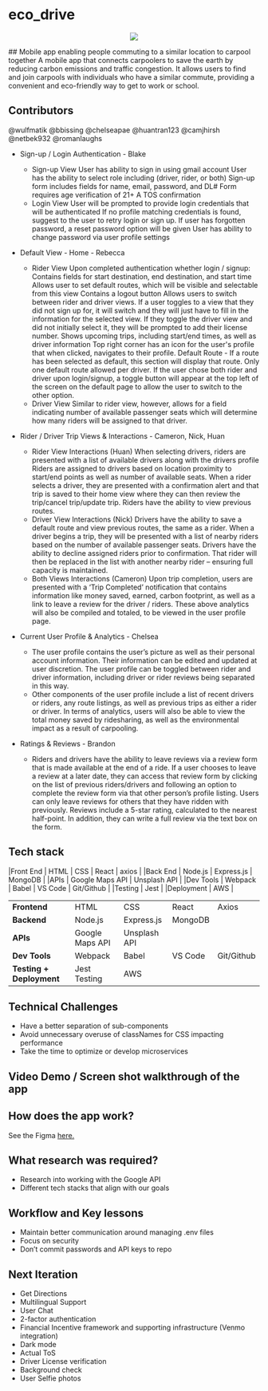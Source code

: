 # eco_drive
<p align="center">
  <img src="https://user-images.githubusercontent.com/103070104/218429330-babc6bde-d4e5-4867-85b9-c8d75dbecdc4.png" />
</p>
## Mobile app enabling people commuting to a similar location to carpool together
A mobile app that connects carpoolers to save the earth by reducing carbon emissions and traffic congestion. It allows users to find and join carpools with individuals who have a similar commute, providing a convenient and eco-friendly way to get to work or school.

## Contributors
@wulfmatik
@bbissing
@chelseapae
@huantran123
@camjhirsh
@netbek932
@romanlaughs

* Sign-up / Login Authentication - Blake
  - Sign-up View
User has ability to sign in using gmail account
User has the ability to select role including (driver, rider, or both)
Sign-up form includes fields for name, email, password, and DL#
Form requires age verification of 21+
A TOS confirmation
  - Login View
User will be prompted to provide login credentials that will be authenticated
If no profile matching credentials is found, suggest to the user to retry login or sign up.
If user has forgotten password, a reset password option will be given
User has ability to change password via user profile settings

* Default View - Home - Rebecca
  - Rider View
Upon completed authentication whether login / signup:
Contains fields for start destination, end destination, and start time
Allows user to set default routes, which will be visible and selectable from this view
Contains a logout button
Allows users to switch between rider and driver views. If a user toggles to a view that they did not sign up for, it will switch and they will just have to fill in the information for the selected view. If they toggle the driver view and did not initially select it, they will be prompted to add their license number. 
Shows upcoming trips, including start/end times, as well as driver information
Top right corner has an icon for the user's profile that when clicked, navigates to their profile.
Default Route - If a route has been selected as default, this section will display that route. Only one default route allowed per driver.
If the user chose both rider and driver upon login/signup, a toggle button will appear at the top left of the screen on the default page to allow the user to switch to the other option.
  - Driver View
Similar to rider view, however, allows for a field indicating number of available passenger seats which will determine how many riders will be assigned to that driver.
* Rider / Driver Trip Views & Interactions - Cameron, Nick, Huan
  - Rider View Interactions (Huan)
When selecting drivers, riders are presented with a list of available drivers along with the drivers profile
Riders are assigned to drivers based on location proximity to start/end points as well as number of available seats.
When a rider selects a driver, they are presented with a confirmation alert and that trip is saved to their home view where they can then review the trip/cancel trip/update trip.
Riders have the ability to view previous routes.
  - Driver View Interactions (Nick)
Drivers have the ability to save a default route and view previous routes, the same as a rider.
When a driver begins a trip, they will be presented with a list of nearby riders based on the number of available passenger seats. 
Drivers have the ability to decline assigned riders prior to confirmation. That rider will then be replaced in the list with another nearby rider – ensuring full capacity is maintained.
  - Both Views Interactions  (Cameron)
Upon trip completion, users are presented with a ‘Trip Completed’ notification that contains information like money saved, earned, carbon footprint, as well as a link to leave a review for the driver / riders.
These above analytics will also be compiled and totaled, to be viewed in the user profile page.
* Current User Profile & Analytics - Chelsea
  - The user profile contains the user’s picture as well as their personal account information. Their information can be edited and updated at user discretion. The user profile can be toggled between rider and driver information, including driver or rider reviews being separated in this way.
  - Other components of the user profile include a list of recent drivers or riders, any route listings, as well as previous trips as either a rider or driver. In terms of analytics, users will also be able to view the total money saved by ridesharing, as well as the environmental impact as a result of carpooling. 
* Ratings & Reviews - Brandon
  - Riders and drivers have the ability to leave reviews via a review form that is made available at the end of a ride.
If a user chooses to leave a review at a later date, they can access that review form by clicking on the list of previous riders/drivers and following an option to complete the review form via that other person’s profile listing.
Users can only leave reviews for others that they have ridden with previously. 
Reviews include a 5-star rating, calculated to the nearest half-point. In addition, they can write a full review via the text box on the form.

## Tech stack
|Front End | HTML | CSS | React | axios |
|Back End | Node.js | Express.js | MongoDB |
|APIs | Google Maps API | Unsplash API |
|Dev Tools | Webpack | Babel | VS Code | Git/Github |
|Testing | Jest |
|Deployment | AWS |
<table>
  <tr>
    <td><b>Frontend</b></td>
    <td>HTML</td>
    <td>CSS</td>
    <td>React</td>
    <td>Axios</td>
  </tr>
  <tr>
    <td><b>Backend</b></td>
    <td>Node.js</td>
    <td>Express.js</td>
    <td>MongoDB</td>
    <td></td>
  </tr>
  <tr>
    <td><b>APIs</b></td>
    <td>Google Maps API</td>
    <td>Unsplash API</td>
    <td></td>
  </tr>
  <tr>
    <td><b>Dev Tools</b></td>
    <td>Webpack</td>
    <td>Babel</td>
    <td>VS Code</td>
    <td>Git/Github</td>
   </tr>
  <tr>
    <td><b>Testing + Deployment</b></td>
    <td>Jest Testing</td>
    <td>AWS</td>
    <td></td>
    <td></td>
  </tr>
</table>

## Technical Challenges
*  Have a better separation of sub-components
*  Avoid unnecessary overuse of classNames for CSS impacting performance
*  Take the time to optimize or develop microservices

## Video Demo / Screen shot walkthrough of the app


## How does the app work?
See the Figma [here.](https://www.figma.com/proto/HEWbDkuO29mAwlEXWmwR8c/EcoDrive?page-id=0%3A1&node-id=3%3A7&viewport=-1612%2C346%2C1.03&scaling=scale-down&starting-point-node-id=3%3A7)

## What research was required?
* Research into working with the Google API
* Different tech stacks that align with our goals

## Workflow and Key lessons
* Maintain better communication around managing .env files
* Focus on security
* Don’t commit passwords and API keys to repo

## Next Iteration
- Get Directions
- Multilingual Support
- User Chat
- 2-factor authentication
- Financial Incentive framework and supporting infrastructure (Venmo integration)
- Dark mode
- Actual ToS
- Driver License verification
- Background check
- User Selfie photos

